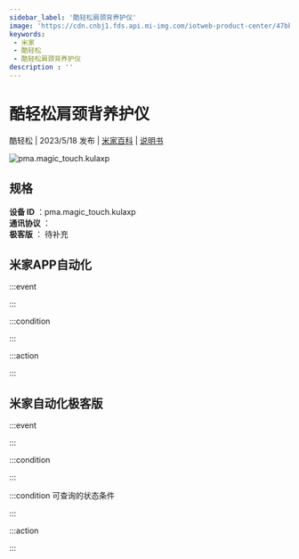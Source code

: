 ```yaml
---
sidebar_label: '酷轻松肩颈背养护仪'
image: 'https://cdn.cnbj1.fds.api.mi-img.com/iotweb-product-center/47bbcd739eeb94713ebf13dcd4d2bb02_1681977074466.png?GalaxyAccessKeyId=AKVGLQWBOVIRQ3XLEW&Expires=9223372036854775807&Signature=ldRsgnyG4cNArm6r/8dsCNmtNhc='
keywords: 
 - 米家
 - 酷轻松
 - 酷轻松肩颈背养护仪
description : ''
---
```

# 酷轻松肩颈背养护仪

酷轻松 | 2023/5/18 发布 | [米家百科](https://home.mi.com/webapp/content/baike/product/index.html?model=pma.magic_touch.kulaxp) | [说明书](https://home.mi.com/views/introduction.html?model=pma.magic_touch.kulaxp&region=cn)

![pma.magic_touch.kulaxp](https://cdn.cnbj1.fds.api.mi-img.com/iotweb-product-center/47bbcd739eeb94713ebf13dcd4d2bb02_1681977074466.png?GalaxyAccessKeyId=AKVGLQWBOVIRQ3XLEW&Expires=9223372036854775807&Signature=ldRsgnyG4cNArm6r/8dsCNmtNhc=)

## 规格  
> 
**设备 ID** ：pma.magic_touch.kulaxp  
**通讯协议** ：  
**极客版**  ： 待补充 


## 米家APP自动化  

:::event  

:::

:::condition  

:::

:::action   

:::

## 米家自动化极客版  

:::event  

:::

:::condition  

:::

:::condition 可查询的状态条件  

:::

:::action  

:::

        
